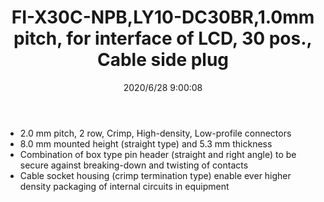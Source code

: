 ﻿---
layout: post 
title: FI-X30C-NPB,LY10-DC30BR,1.0mm pitch, for interface of LCD, 30 pos., Cable side plug
tags: FI
categories: wire-harness
overview: 1.0mm pitch, for interface of LCD, 30 pos., Cable side plug,LY Series (2.0 mm Pitch 2 Row Crimp Connector)
series: 
part_number: FI-X30C-NPB,LY10-DC30BR
thumb_img: static/202006/387-thumb-20200628170040.jpg
image: static/202006/387-20200628170040.jpg
date: 2020/6/28 9:00:08
---


<ul class="c-lineList" style="font-family:-apple-system, BlinkMacSystemFont, &quot;font-size:15px;vertical-align:baseline;background:none #FFFFFF;color:#222222;">
	<li class="c-lineList__item" style="font-style:inherit;font-weight:inherit;font-family:inherit;vertical-align:baseline;background:none;">
		2.0 mm pitch, 2 row, Crimp, High-density, Low-profile connectors<br />
	</li>
	<li class="c-lineList__item" style="font-style:inherit;font-weight:inherit;font-family:inherit;vertical-align:baseline;background:none;">
		8.0 mm mounted height (straight type) and 5.3 mm thickness<br />
	</li>
	<li class="c-lineList__item" style="font-style:inherit;font-weight:inherit;font-family:inherit;vertical-align:baseline;background:none;">
		Combination of box type pin header (straight and right angle) to be secure against breaking-down and twisting of contacts<br />
	</li>
	<li class="c-lineList__item" style="font-style:inherit;font-weight:inherit;font-family:inherit;vertical-align:baseline;background:none;">
		Cable socket housing (crimp termination type) enable ever higher density packaging of internal circuits in equipment
	</li>
</ul>

